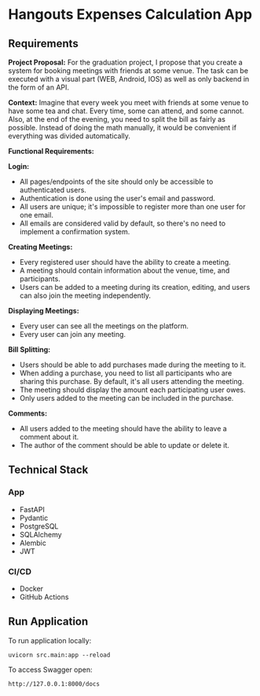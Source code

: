 # Hangouts Expenses Calculation App

## Requirements 

**Project Proposal:**
For the graduation project, I propose that you create a system for booking meetings with friends at some venue. The task can be executed with a visual part (WEB, Android, IOS) as well as only backend in the form of an API.

**Context:**
Imagine that every week you meet with friends at some venue to have some tea and chat. Every time, some can attend, and some cannot. Also, at the end of the evening, you need to split the bill as fairly as possible. Instead of doing the math manually, it would be convenient if everything was divided automatically.

**Functional Requirements:**

**Login:**

- All pages/endpoints of the site should only be accessible to authenticated users.
- Authentication is done using the user's email and password.
- All users are unique; it's impossible to register more than one user for one email.
- All emails are considered valid by default, so there's no need to implement a confirmation system.

**Creating Meetings:**

- Every registered user should have the ability to create a meeting.
- A meeting should contain information about the venue, time, and participants.
- Users can be added to a meeting during its creation, editing, and users can also join the meeting independently.

**Displaying Meetings:**

- Every user can see all the meetings on the platform.
- Every user can join any meeting.

**Bill Splitting:**

- Users should be able to add purchases made during the meeting to it.
- When adding a purchase, you need to list all participants who are sharing this purchase. By default, it's all users attending the meeting.
- The meeting should display the amount each participating user owes.
- Only users added to the meeting can be included in the purchase.

**Comments:**

- All users added to the meeting should have the ability to leave a comment about it.
- The author of the comment should be able to update or delete it.

## Technical Stack

### App
- FastAPI
- Pydantic
- PostgreSQL
- SQLAlchemy
- Alembic
- JWT

### CI/CD
- Docker
- GitHub Actions

## Run Application
To run application locally:
```
uvicorn src.main:app --reload
```

To access Swagger open:
```
http://127.0.0.1:8000/docs
```
